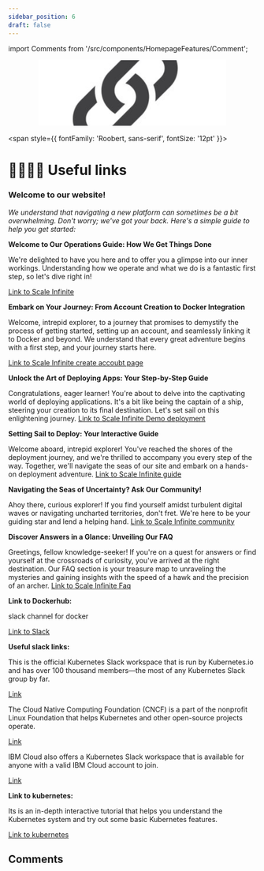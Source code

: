 ```yaml
---
sidebar_position: 6
draft: false
---
```

import Comments from '/src/components/HomepageFeatures/Comment';

<p align="center">
  <img src="/img/dffv.png" alt="Alt Text" width="380"/>
</p>

<span style={{ fontFamily: 'Roobert, sans-serif', fontSize: '12pt' }}>

# 👨‍👩‍👦‍👦 Useful links

### **Welcome to our website!**&#x20;

_We understand that navigating a new platform can sometimes be a bit overwhelming. Don't worry; we've got your back. Here's a simple guide to help you get started:_

**Welcome to Our Operations Guide: How We Get Things Done**

We're delighted to have you here and to offer you a glimpse into our inner workings. Understanding how we operate and what we do is a fantastic first step, so let's dive right in!

[Link to Scale Infinite](https://techscaleinfinite.github.io/introduction/about-scale-infinite)


**Embark on Your Journey: From Account Creation to Docker Integration**

Welcome, intrepid explorer, to a journey that promises to demystify the process of getting started, setting up an account, and seamlessly linking it to Docker and beyond. We understand that every great adventure begins with a first step, and your journey starts here.

[Link to Scale Infinite create accoubt page](https://techscaleinfinite.github.io/introduction/cloud-float/create-account)


**Unlock the Art of Deploying Apps: Your Step-by-Step Guide**

Congratulations, eager learner! You're about to delve into the captivating world of deploying applications. It's a bit like being the captain of a ship, steering your creation to its final destination. Let's set sail on this enlightening journey.
[Link to Scale Infinite Demo deployment](https://techscaleinfinite.github.io/category/demo-deployment)

**Setting Sail to Deploy: Your Interactive Guide**

Welcome aboard, intrepid explorer! You've reached the shores of the deployment journey, and we're thrilled to accompany you every step of the way. Together, we'll navigate the seas of our site and embark on a hands-on deployment adventure.
[Link to Scale Infinite guide](https://scaleinfinite.fr/)

**Navigating the Seas of Uncertainty? Ask Our Community!**

Ahoy there, curious explorer! If you find yourself amidst turbulent digital waves or navigating uncharted territories, don't fret. We're here to be your guiding star and lend a helping hand.
[Link to Scale Infinite community](https://techscaleinfinite.github.io/community)

**Discover Answers in a Glance: Unveiling Our FAQ**

Greetings, fellow knowledge-seeker! If you're on a quest for answers or find yourself at the crossroads of curiosity, you've arrived at the right destination. Our FAQ section is your treasure map to unraveling the mysteries and gaining insights with the speed of a hawk and the precision of an archer.
[Link to Scale Infinite Faq](https://techscaleinfinite.github.io/faq)

**Link to Dockerhub:**


slack channel for docker

[Link to Slack](https://dockercommunity.slack.com/?redir=/messages)

**Useful slack links:**

This is the official Kubernetes Slack workspace that is run by Kubernetes.io and has over 100 thousand members—the most of any Kubernetes Slack group by far.

[Link](https://communityinviter.com/apps/kubernetes/communit)

The Cloud Native Computing Foundation (CNCF) is a part of the nonprofit Linux Foundation that helps Kubernetes and other open-source projects operate.

[Link ](https://cloud-native.slack.com/join/shared_invite/zt-yijjaqua-UsvdoAvciFP9i8ZoJMp9Kg#/shared-invite/email)

IBM Cloud also offers a Kubernetes Slack workspace that is available for anyone with a valid IBM Cloud account to join.

[Link ](https://cloud.ibm.com/kubernetes/slack)


**Link to kubernetes:**

Its is an in-depth interactive tutorial that helps you understand the Kubernetes system and try out some basic Kubernetes features.


[Link to kubernetes](https://kubernetes.io/docs/tutorials/)

</span>

## Comments
<Comments />